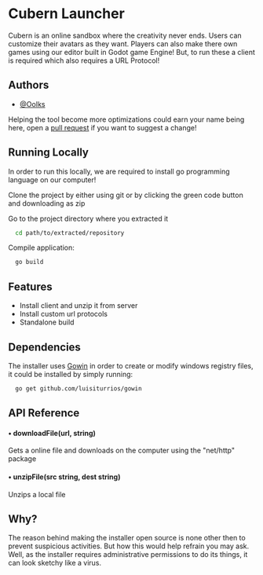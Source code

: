 
# Cubern Launcher

Cubern is an online sandbox where the creativity never ends. Users can customize their avatars as they want. Players can also make there own games using our editor built in Godot game Engine! But, to run these a client is required which also requires a URL Protocol! 

## Authors

- [@OoIks](https://www.github.com/OoIks)

Helping the tool become more optimizations could earn your name being here, open a [pull request](https://github.com/PlayCubern/Cubern-Launcher/pulls) if you want to suggest a change!


## Running Locally

In order to run this locally, we are required to install go programming language on our computer! 

Clone the project by either using git or by clicking the green code button and downloading as zip

Go to the project directory where you extracted it

```bash
  cd path/to/extracted/repository
```

Compile application:

```bash
  go build
```



## Features

- Install client and unzip it from server
- Install custom url protocols
- Standalone build

## Dependencies
The installer uses [Gowin](https://github.com/luisiturrios1/gowin) in order to create or modify windows registry files, it could be installed by simply running:

```bash
  go get github.com/luisiturrios/gowin
```

## API Reference

#### • downloadFile(url, string)
Gets a online file and downloads on the computer using the "net/http" package

#### • unzipFile(src string, dest string)
Unzips a local file

## Why?
The reason behind making the installer open source is none other then to prevent suspicious activities. But how this would help refrain you may ask. Well, as the installer requires administrative permissions to do its things, it can look sketchy like a virus.

